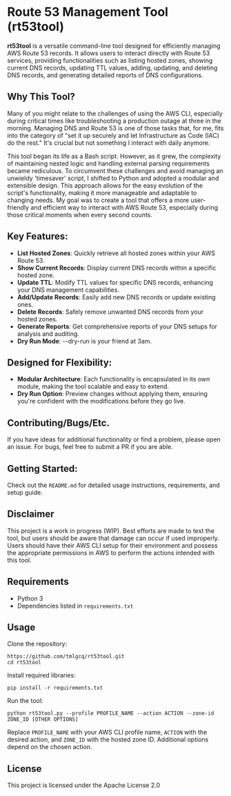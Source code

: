 
# Route 53 Management Tool (rt53tool)

**rt53tool** is a versatile command-line tool designed for efficiently managing AWS Route 53 records. It allows users to interact directly with Route 53 services, providing functionalities such as listing hosted zones, showing current DNS records, updating TTL values, adding, updating, and deleting DNS records, and generating detailed reports of DNS configurations.

## Why This Tool? ##

Many of you might relate to the challenges of using the AWS CLI, especially during critical times like troubleshooting a production outage at three in the morning. Managing DNS and Route 53 is one of those tasks that, for me, fits into the category of "set it up securely and let Infrastructure as Code (IAC) do the rest." It's crucial but not something I interact with daily anymore.

This tool began its life as a Bash script. However, as it grew, the complexity of maintaining nested logic and handling external parsing requirements became rediculous. To circumvent these challenges and avoid managing an unwieldy 'timesaver' script, I shifted to Python and adopted a modular and extensible design. This approach allows for the easy evolution of the script's functionality, making it more manageable and adaptable to changing needs. My goal was to create a tool that offers a more user-friendly and efficient way to interact with AWS Route 53, especially during those critical moments when every second counts.

## Key Features:
- **List Hosted Zones**: Quickly retrieve all hosted zones within your AWS Route 53.
- **Show Current Records**: Display current DNS records within a specific hosted zone.
- **Update TTL**: Modify TTL values for specific DNS records, enhancing your DNS management capabilities.
- **Add/Update Records**: Easily add new DNS records or update existing ones.
- **Delete Records**: Safely remove unwanted DNS records from your hosted zones.
- **Generate Reports**: Get comprehensive reports of your DNS setups for analysis and auditing.
- **Dry Run Mode**: --dry-run is your friend at 3am.

## Designed for Flexibility:
- **Modular Architecture**: Each functionality is encapsulated in its own module, making the tool scalable and easy to extend.
- **Dry Run Option**: Preview changes without applying them, ensuring you're confident with the modifications before they go live.

## Contributing/Bugs/Etc.
If you have ideas for additional functionality or find a problem, please open an issue.  For bugs, feel free to submit a PR if you are able.

## Getting Started:
Check out the `README.md` for detailed usage instructions, requirements, and setup guide.

## Disclaimer

This project is a work in progress (WIP). Best efforts are made to test the tool, but users should be aware that damage can occur if used improperly. Users should have their AWS CLI setup for their environment and possess the appropriate permissions in AWS to perform the actions intended with this tool.

## Requirements

- Python 3
- Dependencies listed in `requirements.txt`

## Usage

Clone the repository:

```
https://github.com/tmlgcq/rt53tool.git
cd rt53tool
```

Install required libraries:

```
pip install -r requirements.txt
```

Run the tool:

```
python rt53tool.py --profile PROFILE_NAME --action ACTION --zone-id ZONE_ID [OTHER OPTIONS]
```

Replace `PROFILE_NAME` with your AWS CLI profile name, `ACTION` with the desired action, and `ZONE_ID` with the hosted zone ID. Additional options depend on the chosen action.

## License

This project is licensed under the Apache License 2.0
